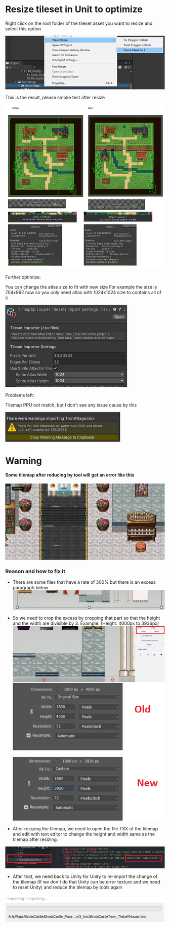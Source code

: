 # Resize tileset in Unit to optimize

Right click on the root folder of the tileset asset you want to resize and select this option

![How to resize](img/resize.png)

This is the result, please smoke test after resize

![Result](img/result.png)

Further optimize:

You can change the atlas size to fit with new size
For example the size is 704x992 now so you only need atlas with 1024x1024 size to contains all of it 

![Change atlas size](img/atlasSize.png)


Problems left:

Tilemap PPU not match, but I don't see any issue cause by this

![Tilemap PPU not match](img/problem.png)

# Warning
#### Some tilemap after reducing by tool will get an error like this
![Error.](img/tilemapErrorAfterReduce.png)

### Reason and how to fix it
- There are some files that have a rate of 300% but there is an excess paragraph below
![Reason.](img/cropTilemap.png)

- So we need to crop the excess by cropping that part so that the height and the width are divisible by 3.
Example: (Height: 4000px to 3936px)
![Crop tilemap.](img/resizeTilemap.png)
![Crop tilemap.](img/tilemapAfterResize.png)


- After resizing the tilemap, we need to open the file TSX of the tilemap and edit with text editor to change the height and width same as the tilemap after resizing.

![Edit file tsx.](img/settingFileTSX.png)

- After that, we need back to Unity for Unity to re-import the change of the tilemap (If we don't do that Unity can be error texture and we need to reset Unity) and reduce the tilemap by tools again

![Re-import tilemap.](img/re-importInUnity.png)